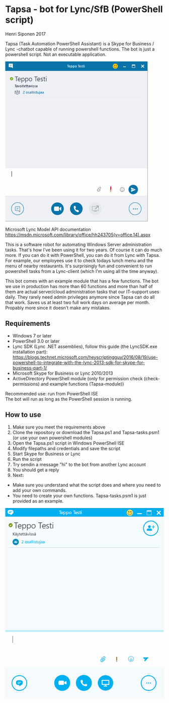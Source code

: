 # Tapsa - bot for Lync/SfB (PowerShell script)
Henri Siponen 2017

Tapsa (Task Automation PowerShell Assistant) is a Skype for Business / Lync -chatbot capable of running powershell functions. The bot is just a powershell script. Not an executable application.

![gif](/gif/lunch.gif)

Microsoft Lync Model API documentation  
https://msdn.microsoft.com/library/office/hh243705(v=office.14).aspx

This is a software robot for automating Windows Server administration tasks. That's how I've been using it for two years. 
Of course it can do much more. If you can do it with PowerShell, you can do it from Lync with Tapsa. For example, our employees use it to 
check todays lunch menu and the menu of nearby restaurants.
It's surprisingly fun and convenient to run powershell tasks from a Lync-client (which I'm using all the time anyway).

This bot comes with an example module that has a few functions. The bot we use in production has more than 60 functions and more than half of them are actual server/cloud administration tasks that our IT-support uses daily. They rarely need admin privileges anymore 
since Tapsa can do all that work. Saves us at least two full work days on average per month. Propably more since it doesn't make any mistakes.

## Requirements
* Windows 7 or later
* PowerShell 3.0 or later
* Lync SDK (Lync .NET assemblies), follow this guide (the LyncSDK.exe installation part): https://blogs.technet.microsoft.com/heyscriptingguy/2016/08/19/use-powershell-to-integrate-with-the-lync-2013-sdk-for-skype-for-business-part-1/
* Microsoft Skype for Business or Lync 2010/2013
* ActiveDirectory PowerShell module (only for permission check (check-permissions) and example functions (Tapsa-module))

Recommended use: run from PowerShell ISE  
The bot will run as long as the PowerShell session is running.

## How to use
1. Make sure you meet the requirements above
2. Clone the repository or download the Tapsa.ps1 and Tapsa-tasks.psm1 (or use your own powershell modules)
3. Open the Tapsa.ps1 script in Windows PowerShell ISE
4. Modify filepaths and credentials and save the script
7. Start Skype for Business or Lync
8. Run the script
9. Try sendin a message "hi" to the bot from another Lync account
10. You should get a reply
11. Next:
  * Make sure you understand what the script does and where you need to add your own commands.
  * You need to create your own functions. Tapsa-tasks.psm1 is just provided as an example.



![gif](/gif/teppo.gif)